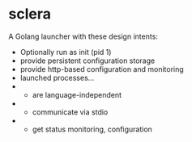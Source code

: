 # sclera

A Golang launcher with these design intents:
* Optionally run as init (pid 1)
* provide persistent configuration storage
* provide http-based configuration and monitoring
* launched processes...
* * are language-independent
* * communicate via stdio
* * get status monitoring, configuration

